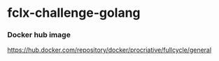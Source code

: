 # fclx-challenge-golang

### Docker hub image
https://hub.docker.com/repository/docker/procriative/fullcycle/general
